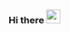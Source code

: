 
### Hi there <img src="https://media.giphy.com/media/hvRJCLFzcasrR4ia7z/giphy.gif" width="25px">
<!--
**thisiseshan/thisiseshan** is a ✨ _special_ ✨ repository because its `README.md` (this file) appears on your GitHub profile.

<img width="250" aligh="right" src="https://user-images.githubusercontent.com/39293757/114370772-e4229680-9b90-11eb-91bb-a57e72c5229e.png">

I'm Eshan and welcome to my space. I am a Computer Engineering undergrad student at NIT Surat, 
I am intrigued my the mathemtics that gives rise to Deep Learning and harbor a deep passion for computer vision.

Welcome to my space!


<p align="center"> <img src="https://github-readme-stats.vercel.app/api?username=thisiseshan&count_private=true" alt="thisiseshan" />
